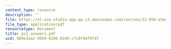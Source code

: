 ```yaml
---
content_type: resource
description: ''
file: https://ol-ocw-studio-app-qa.s3.amazonaws.com/courses/12-950-atmospheric-and-oceanic-modeling-spring-2004/809e3aa2995981968249c7c0f9df97d7_ps1_answers.pdf
file_type: application/pdf
resourcetype: Document
title: ps1_answers.pdf
uid: 809e3aa2-9959-8196-8249-c7c0f9df97d7
---
```

